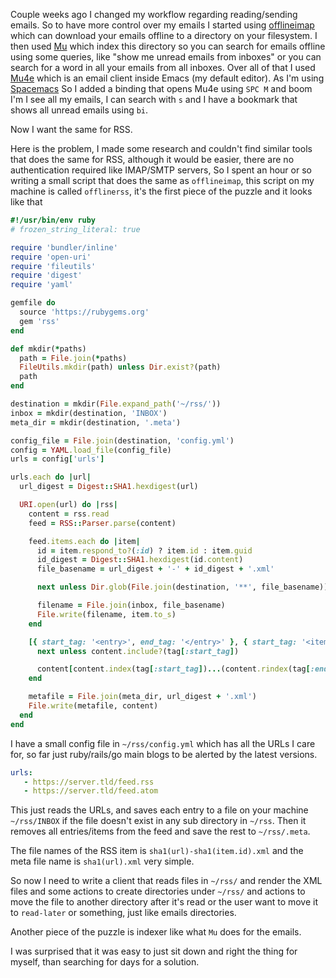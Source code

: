 Couple weeks ago I changed my workflow regarding reading/sending emails. So to
have more control over my emails I started using
[offlineimap](http://www.offlineimap.org/) which can download your emails
offline to a directory on your filesystem. I then used
[Mu](https://www.djcbsoftware.nl/code/mu/) which index this directory so you can
search for emails offline using some queries, like "show me unread emails from
inboxes" or you can search for a word in all your emails from all inboxes. Over
all of that I used [Mu4e](https://www.djcbsoftware.nl/code/mu/mu4e.html) which
is an email client inside Emacs (my default editor). As I'm using
[Spacemacs](https://www.spacemacs.org/) So I added a binding that opens Mu4e
using `SPC M` and boom I'm I see all my emails, I can search with `s` and I have
a bookmark that shows all unread emails using `bi`.

Now I want the same for RSS.

Here is the problem, I made some research and couldn't find similar tools that
does the same for RSS, although it would be easier, there are no authentication
required like IMAP/SMTP servers, So I spent an hour or so writing a small script
that does the same as `offlineimap`, this script on my machine is called
`offlinerss`, it's the first piece of the puzzle and it looks like that

```ruby
#!/usr/bin/env ruby
# frozen_string_literal: true

require 'bundler/inline'
require 'open-uri'
require 'fileutils'
require 'digest'
require 'yaml'

gemfile do
  source 'https://rubygems.org'
  gem 'rss'
end

def mkdir(*paths)
  path = File.join(*paths)
  FileUtils.mkdir(path) unless Dir.exist?(path)
  path
end

destination = mkdir(File.expand_path('~/rss/'))
inbox = mkdir(destination, 'INBOX')
meta_dir = mkdir(destination, '.meta')

config_file = File.join(destination, 'config.yml')
config = YAML.load_file(config_file)
urls = config['urls']

urls.each do |url|
  url_digest = Digest::SHA1.hexdigest(url)

  URI.open(url) do |rss|
    content = rss.read
    feed = RSS::Parser.parse(content)

    feed.items.each do |item|
      id = item.respond_to?(:id) ? item.id : item.guid
      id_digest = Digest::SHA1.hexdigest(id.content)
      file_basename = url_digest + '-' + id_digest + '.xml'

      next unless Dir.glob(File.join(destination, '**', file_basename)).empty?

      filename = File.join(inbox, file_basename)
      File.write(filename, item.to_s)
    end

    [{ start_tag: '<entry>', end_tag: '</entry>' }, { start_tag: '<item>', end_tag: '</item>' }].each do |tag|
      next unless content.include?(tag[:start_tag])

      content[content.index(tag[:start_tag])...(content.rindex(tag[:end_tag]) + tag[:end_tag].length)] = ''
    end

    metafile = File.join(meta_dir, url_digest + '.xml')
    File.write(metafile, content)
  end
end
```

I have a small config file in `~/rss/config.yml` which has all the URLs I care
for, so far just ruby/rails/go main blogs to be alerted by the latest versions.

```yaml
urls:
   - https://server.tld/feed.rss
   - https://server.tld/feed.atom
```

This just reads the URLs, and saves each entry to a file on your machine
`~/rss/INBOX` if the file doesn't exist in any sub directory in `~/rss`. Then it
removes all entries/items from the feed and save the rest to `~/rss/.meta`.

The file names of the RSS item is `sha1(url)-sha1(item.id).xml`  and the meta
file name is `sha1(url).xml` very simple.

So now I need to write a client that reads files in `~/rss/` and render the XML
files and some actions to create directories under `~/rss/` and actions to move
the file to another directory after it's read or the user want to move it to
`read-later` or something, just like emails directories.

Another piece of the puzzle is indexer like what `Mu` does for the emails.

I was surprised that it was easy to just sit down and right the thing for myself,
than searching for days for a solution.
